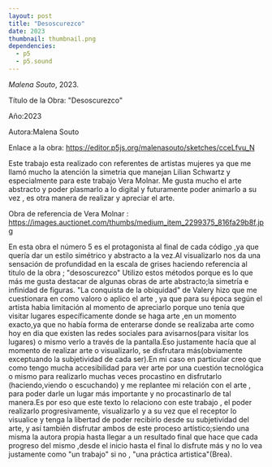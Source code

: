 ```yaml
---
layout: post
title: "Desoscurezco"
date: 2023
thumbnail: thumbnail.png
dependencies:
  - p5
  - p5.sound
---
```


<div id="div-sketch">
  <script type="text/javascript" src="sketch.js"></script>
</div>

_Malena Souto_, 2023.

Título de la Obra: "Desoscurezco"

Año:2023

Autora:Malena Souto

Enlace a la obra: https://editor.p5js.org/malenasouto/sketches/cceLfvu_N

Este trabajo esta realizado con referentes de artistas mujeres ya que me llamó mucho la atención 
la simetria que manejan Lilian Schwartz y especialmente para este trabajo Vera Molnar.
Me gusta mucho el arte abstracto y poder plasmarlo a lo digital y futuramente poder animarlo a su vez ,
es otra manera de realizar y apreciar el arte.

Obra de referencia de Vera Molnar : https://images.auctionet.com/thumbs/medium_item_2299375_816fa29b8f.jpg

En esta obra el número 5 es el protagonista al final de cada código ,ya que quería dar un estilo simétrico y abstracto  a la vez.Al visualizarlo nos da una sensación
de profundidad en la escala de grises haciendo referencia al titulo de la obra ; "desoscurezco"
Utilizo estos
métodos porque es lo que más me gusta destacar de algunas obras de arte abstracto;la simetría e infinidad 
de figuras.
"La conquista de la obiquidad" de Valery hizo que me cuestionara en como valoro o aplico el arte , 
ya que para su época según el artista habia limitación al momento de apreciarlo porque uno tenía que visitar
lugares específicamente donde se haga arte ,en un momento exacto,ya que no había forma de enterarse donde se realizaba arte como hoy en dia que existen las redes sociales para avisarnos(para visitar los lugares) o mismo verlo a través de la pantalla.Eso justamente hacía 
que al momento de realizar arte o visualizarlo, se disfrutara más(obviamente exceptuando la subjetividad de cada
ser).En mi caso en particular creo que como tengo mucha accesibilidad para ver arte por una cuestión tecnológica o mismo
para realizarlo muchas veces procastino en disfrutarlo (haciendo,viendo o escuchando) y me replantee mi relación 
con el arte , para poder darle un lugar más importante y no procastinarlo de tal manera.Es por eso que este texto lo
 relaciono con este trabajo , el poder realizarlo progresivamente, visualizarlo y a su vez que el receptor 
lo visualice y tenga la libertad de poder recibirlo desde su subjetividad del arte, y así también disfrutar ambos
de este proceso artístico;siendo una misma la autora propia hasta llegar a un resultado final que hace que cada progreso 
del mismo ,desde el inicio hasta el final lo disfrute más y no lo vea justamente como
 "un trabajo" si no , "una práctica artistica"(Brea).


